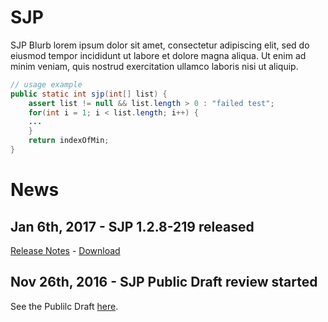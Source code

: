 # SJP

SJP Blurb lorem ipsum dolor sit amet, consectetur adipiscing elit, sed do eiusmod tempor incididunt ut labore et dolore magna aliqua. Ut enim ad minim veniam, quis nostrud exercitation ullamco laboris nisi ut aliquip.

```java
// usage example
public static int sjp(int[] list) {
	assert list != null && list.length > 0 : "failed test";
	for(int i = 1; i < list.length; i++) {	
	...
	}
	return indexOfMin;
}
```

# News

## Jan 6th, 2017 - SJP 1.2.8-219 released ##

[Release Notes](http://oracle.com) - [Download](http://oracle.com)

## Nov 26th, 2016 - SJP Public Draft review started ##

See the Publilc Draft [here](http://oracle.com).

